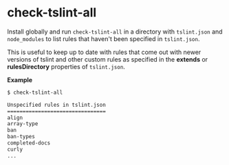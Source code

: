 # check-tslint-all

Install globally and run `check-tslint-all` in a directory with `tslint.json` and `node_modules` to
list rules that haven't been specified in `tslint.json`.

This is useful to keep up to date with rules that come out with newer versions of tslint and other custom rules
as specified in the **extends** or **rulesDirectory** properties of `tslint.json`.

**Example**

```sh
$ check-tslint-all

Unspecified rules in tslint.json
================================
align
array-type
ban
ban-types
completed-docs
curly
...
```
